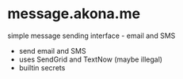 # message.akona.me
simple message sending interface - email and SMS

- send email and SMS
- uses SendGrid and TextNow (maybe illegal)
- builtin secrets

